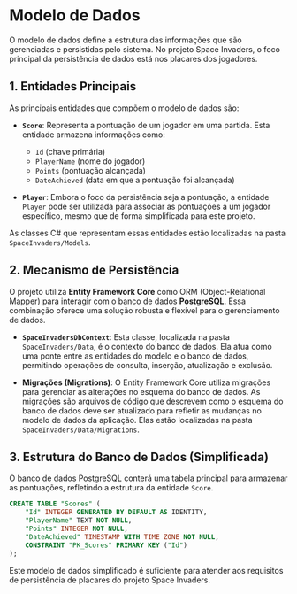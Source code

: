 # Modelo de Dados

O modelo de dados define a estrutura das informações que são gerenciadas e persistidas pelo sistema. No projeto Space Invaders, o foco principal da persistência de dados está nos placares dos jogadores.

## 1. Entidades Principais

As principais entidades que compõem o modelo de dados são:

*   **`Score`**: Representa a pontuação de um jogador em uma partida. Esta entidade armazena informações como:
    *   `Id` (chave primária)
    *   `PlayerName` (nome do jogador)
    *   `Points` (pontuação alcançada)
    *   `DateAchieved` (data em que a pontuação foi alcançada)

*   **`Player`**: Embora o foco da persistência seja a pontuação, a entidade `Player` pode ser utilizada para associar as pontuações a um jogador específico, mesmo que de forma simplificada para este projeto.

As classes C# que representam essas entidades estão localizadas na pasta `SpaceInvaders/Models`.

## 2. Mecanismo de Persistência

O projeto utiliza **Entity Framework Core** como ORM (Object-Relational Mapper) para interagir com o banco de dados **PostgreSQL**. Essa combinação oferece uma solução robusta e flexível para o gerenciamento de dados.

*   **`SpaceInvadersDbContext`**: Esta classe, localizada na pasta `SpaceInvaders/Data`, é o contexto do banco de dados. Ela atua como uma ponte entre as entidades do modelo e o banco de dados, permitindo operações de consulta, inserção, atualização e exclusão.

*   **Migrações (Migrations)**: O Entity Framework Core utiliza migrações para gerenciar as alterações no esquema do banco de dados. As migrações são arquivos de código que descrevem como o esquema do banco de dados deve ser atualizado para refletir as mudanças no modelo de dados da aplicação. Elas estão localizadas na pasta `SpaceInvaders/Data/Migrations`.

## 3. Estrutura do Banco de Dados (Simplificada)

O banco de dados PostgreSQL conterá uma tabela principal para armazenar as pontuações, refletindo a estrutura da entidade `Score`.

```sql
CREATE TABLE "Scores" (
    "Id" INTEGER GENERATED BY DEFAULT AS IDENTITY,
    "PlayerName" TEXT NOT NULL,
    "Points" INTEGER NOT NULL,
    "DateAchieved" TIMESTAMP WITH TIME ZONE NOT NULL,
    CONSTRAINT "PK_Scores" PRIMARY KEY ("Id")
);
```

Este modelo de dados simplificado é suficiente para atender aos requisitos de persistência de placares do projeto Space Invaders.